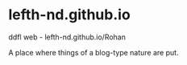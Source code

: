 # lefth-nd.github.io
ddfl web - lefth-nd.github.io/Rohan

A place where things of a blog-type nature are put.
